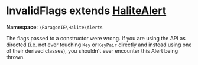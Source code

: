 # InvalidFlags extends [HaliteAlert](HaliteAlert.md)

**Namespace**: `\ParagonIE\Halite\Alerts`

The flags passed to a constructor were wrong. If you are using the API as 
directed (i.e. not ever touching `Key` or `KeyPair` directly and instead using
one of their derived classes), you shouldn't ever encounter this Alert being
thrown.
